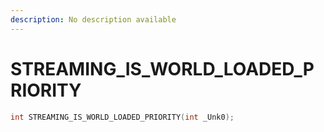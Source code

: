 ```yaml
---
description: No description available 
---
```


# STREAMING_IS_WORLD_LOADED_PRIORITY

```cpp
int STREAMING_IS_WORLD_LOADED_PRIORITY(int _Unk0);
```